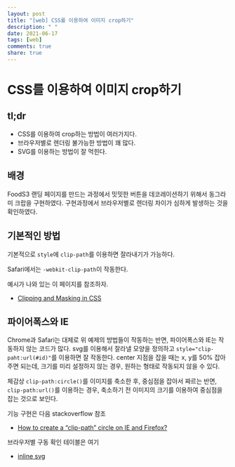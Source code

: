 ```yaml
---
layout: post
title: "[web] CSS를 이용하여 이미지 crop하기"
description: " "
date: 2021-06-17
tags: [web]
comments: true
share: true
---
```


# CSS를 이용하여 이미지 crop하기

## tl;dr

* CSS를 이용하여 crop하는 방법이 여러가지다.
* 브라우저별로 렌더링 불가능한 방법이 꽤 많다.
* SVG를 이용하는 방법이 잘 먹힌다.

## 배경

FoodS3 랜딩 페이지를 만드는 과정에서 밋밋한 버튼을 데코레이션하기 위해서 동그라미 크랍을 구현하였다. 구현과정에서 브라우저별로 렌더링 차이가 심하게 발생하는 것을 확인하였다.

## 기본적인 방법

기본적으로 ```style```에 ```clip-path```를 이용하면 잘라내기가 가능하다.

Safari에서는 ```-webkit-clip-path```이 작동한다.

예시가 나와 있는 이 페이지를 참조하자.

* [Clipping and Masking in CSS](https://css-tricks.com/clipping-masking-css/)

## 파이어폭스와 IE

Chrome과 Safari는 대체로 위 예제의 방법들이 작동하는 반면, 파이어폭스와 IE는 작동하지 않는 코드가 많다. svg를 이용해서 잘라낼 모양을 정의하고 ```style="clip-paht:url(#id)"```를 이용하면 잘 작동한다. center 지점을 잡을 때는 x, y를 50% 잡아주면 되는데, 크기를 미리 설정하지 않는 경우, 원하는 형태로 작동되지 않을 수 있다.

체감상 ```clip-path:circle()```를 이미지를 축소한 후, 중심점을 잡아서 짜르는 반면, ```clip-path:url()```를 이용하는 경우, 축소하기 전 이미지의 크기를 이용하여 중심점을 잡는 것으로 보인다.

기능 구현은 다음 stackoverflow 참조

* [How to create a “clip-path” circle on IE and Firefox?](http://stackoverflow.com/questions/26742853/how-to-create-a-clip-path-circle-on-ie-and-firefox)

브라우저별 구동 확인 테이블은 여기

* [inline svg](http://caniuse.com/#search=inline%20svg)
